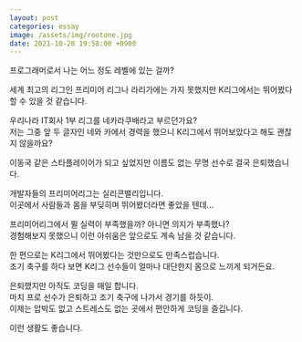 ```yaml
---
layout: post
categories: essay
image: /assets/img/rootone.jpg
date: 2021-10-20 19:58:00 +0900
---
```


프로그래머로서 나는 어느 정도 레벨에 있는 걸까?

세계 최고의 리그인 프리미어 리그나 라리가에는 가지 못했지만 K리그에서는 뛰어봤다 할 수 있을 것 같습니다.

우리나라 IT회사 1부 리그를 네카라쿠배라고 부르던가요?  
저는 그중 앞 두 글자인 네와 카에서 경력을 했으니 K리그에서 뛰어보았다고 해도 괜찮지 않을까요?

이동국 같은 스타플레이어가 되고 싶었지만 이름도 없는 무명 선수로 결국 은퇴했습니다.

개발자들의 프리미어리그는 실리콘밸리입니다.  
이곳에서 사람들과 몸을 부딪히며 뛰어봤더라면 좋았을 텐데...

프리미어리그에서 뛸 실력이 부족했을까? 아니면 의지가 부족했나?  
경험해보지 못했으니 이런 아쉬움은 앞으로도 계속 남을 것 같습니다.

한 편으로는 K리그에서 뛰어봤다는 것만으로도 만족스럽습니다.  
조기 축구를 하다 보면 K리그 선수들이 얼마나 대단한지 몸으로 느끼게 되거든요.

은퇴했지만 아직도 코딩을 매일 합니다.  
마치 프로 선수가 은퇴하고 조기 축구에 나가서 경기를 하듯이.  
이제는 압박도 없고 스트레스도 없는 곳에서 편안하게 코딩을 즐깁니다.

이런 생활도 좋습니다.